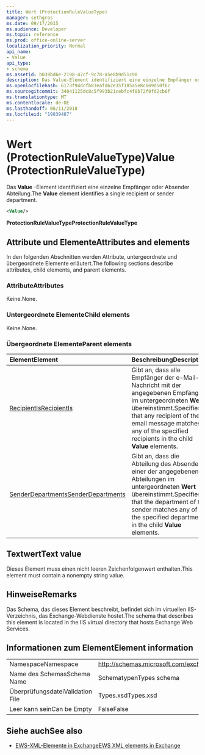 ```yaml
---
title: Wert (ProtectionRuleValueType)
manager: sethgros
ms.date: 09/17/2015
ms.audience: Developer
ms.topic: reference
ms.prod: office-online-server
localization_priority: Normal
api_name:
- Value
api_type:
- schema
ms.assetid: b039bd6e-2198-47cf-9c78-a5e8b9d51c98
description: Das Value-Element identifiziert eine einzelne Empfänger oder Absender Abteilung.
ms.openlocfilehash: 6173f94dcfb83eafd62e35f185a5e8c669d50f6c
ms.sourcegitcommit: 34041125dc8c5f993b21cebfc4f8b72f0fd2cb6f
ms.translationtype: MT
ms.contentlocale: de-DE
ms.lasthandoff: 06/11/2018
ms.locfileid: "19839487"
---
```

# <a name="value-protectionrulevaluetype"></a><span data-ttu-id="acb1d-103">Wert (ProtectionRuleValueType)</span><span class="sxs-lookup"><span data-stu-id="acb1d-103">Value (ProtectionRuleValueType)</span></span>

<span data-ttu-id="acb1d-104">Das **Value** -Element identifiziert eine einzelne Empfänger oder Absender Abteilung.</span><span class="sxs-lookup"><span data-stu-id="acb1d-104">The **Value** element identifies a single recipient or sender department.</span></span> 
  
```XML
<Value/>
```

<span data-ttu-id="acb1d-105">**ProtectionRuleValueType**</span><span class="sxs-lookup"><span data-stu-id="acb1d-105">**ProtectionRuleValueType**</span></span>

## <a name="attributes-and-elements"></a><span data-ttu-id="acb1d-106">Attribute und Elemente</span><span class="sxs-lookup"><span data-stu-id="acb1d-106">Attributes and elements</span></span>

<span data-ttu-id="acb1d-107">In den folgenden Abschnitten werden Attribute, untergeordnete und übergeordnete Elemente erläutert.</span><span class="sxs-lookup"><span data-stu-id="acb1d-107">The following sections describe attributes, child elements, and parent elements.</span></span>
  
### <a name="attributes"></a><span data-ttu-id="acb1d-108">Attribute</span><span class="sxs-lookup"><span data-stu-id="acb1d-108">Attributes</span></span>

<span data-ttu-id="acb1d-109">Keine.</span><span class="sxs-lookup"><span data-stu-id="acb1d-109">None.</span></span>
  
### <a name="child-elements"></a><span data-ttu-id="acb1d-110">Untergeordnete Elemente</span><span class="sxs-lookup"><span data-stu-id="acb1d-110">Child elements</span></span>

<span data-ttu-id="acb1d-111">Keine.</span><span class="sxs-lookup"><span data-stu-id="acb1d-111">None.</span></span>
  
### <a name="parent-elements"></a><span data-ttu-id="acb1d-112">Übergeordnete Elemente</span><span class="sxs-lookup"><span data-stu-id="acb1d-112">Parent elements</span></span>

|<span data-ttu-id="acb1d-113">**Element**</span><span class="sxs-lookup"><span data-stu-id="acb1d-113">**Element**</span></span>|<span data-ttu-id="acb1d-114">**Beschreibung**</span><span class="sxs-lookup"><span data-stu-id="acb1d-114">**Description**</span></span>|
|:-----|:-----|
|[<span data-ttu-id="acb1d-115">RecipientIs</span><span class="sxs-lookup"><span data-stu-id="acb1d-115">RecipientIs</span></span>](recipientis.md) <br/> |<span data-ttu-id="acb1d-116">Gibt an, dass alle Empfänger der e-Mail-Nachricht mit der angegebenen Empfänger im untergeordneten **Wert** übereinstimmt.</span><span class="sxs-lookup"><span data-stu-id="acb1d-116">Specifies that any recipient of the email message matches any of the specified recipients in the child **Value** elements.</span></span>  <br/> |
|[<span data-ttu-id="acb1d-117">SenderDepartments</span><span class="sxs-lookup"><span data-stu-id="acb1d-117">SenderDepartments</span></span>](senderdepartments.md) <br/> |<span data-ttu-id="acb1d-118">Gibt an, dass die Abteilung des Absenders einer der angegebenen Abteilungen im untergeordneten **Wert** übereinstimmt.</span><span class="sxs-lookup"><span data-stu-id="acb1d-118">Specifies that the department of the sender matches any of the specified departments in the child **Value** elements.</span></span>  <br/> |
   
## <a name="text-value"></a><span data-ttu-id="acb1d-119">Textwert</span><span class="sxs-lookup"><span data-stu-id="acb1d-119">Text value</span></span>

<span data-ttu-id="acb1d-120">Dieses Element muss einen nicht leeren Zeichenfolgenwert enthalten.</span><span class="sxs-lookup"><span data-stu-id="acb1d-120">This element must contain a nonempty string value.</span></span>
  
## <a name="remarks"></a><span data-ttu-id="acb1d-121">Hinweise</span><span class="sxs-lookup"><span data-stu-id="acb1d-121">Remarks</span></span>

<span data-ttu-id="acb1d-122">Das Schema, das dieses Element beschreibt, befindet sich im virtuellen IIS-Verzeichnis, das Exchange-Webdienste hostet.</span><span class="sxs-lookup"><span data-stu-id="acb1d-122">The schema that describes this element is located in the IIS virtual directory that hosts Exchange Web Services.</span></span>
  
## <a name="element-information"></a><span data-ttu-id="acb1d-123">Informationen zum Element</span><span class="sxs-lookup"><span data-stu-id="acb1d-123">Element information</span></span>

|||
|:-----|:-----|
|<span data-ttu-id="acb1d-124">Namespace</span><span class="sxs-lookup"><span data-stu-id="acb1d-124">Namespace</span></span>  <br/> |http://schemas.microsoft.com/exchange/services/2006/types  <br/> |
|<span data-ttu-id="acb1d-125">Name des Schemas</span><span class="sxs-lookup"><span data-stu-id="acb1d-125">Schema Name</span></span>  <br/> |<span data-ttu-id="acb1d-126">Schematypen</span><span class="sxs-lookup"><span data-stu-id="acb1d-126">Types schema</span></span>  <br/> |
|<span data-ttu-id="acb1d-127">Überprüfungsdatei</span><span class="sxs-lookup"><span data-stu-id="acb1d-127">Validation File</span></span>  <br/> |<span data-ttu-id="acb1d-128">Types.xsd</span><span class="sxs-lookup"><span data-stu-id="acb1d-128">Types.xsd</span></span>  <br/> |
|<span data-ttu-id="acb1d-129">Leer kann sein</span><span class="sxs-lookup"><span data-stu-id="acb1d-129">Can be Empty</span></span>  <br/> |<span data-ttu-id="acb1d-130">False</span><span class="sxs-lookup"><span data-stu-id="acb1d-130">False</span></span>  <br/> |
   
## <a name="see-also"></a><span data-ttu-id="acb1d-131">Siehe auch</span><span class="sxs-lookup"><span data-stu-id="acb1d-131">See also</span></span>

- [<span data-ttu-id="acb1d-132">EWS-XML-Elemente in Exchange</span><span class="sxs-lookup"><span data-stu-id="acb1d-132">EWS XML elements in Exchange</span></span>](ews-xml-elements-in-exchange.md)

